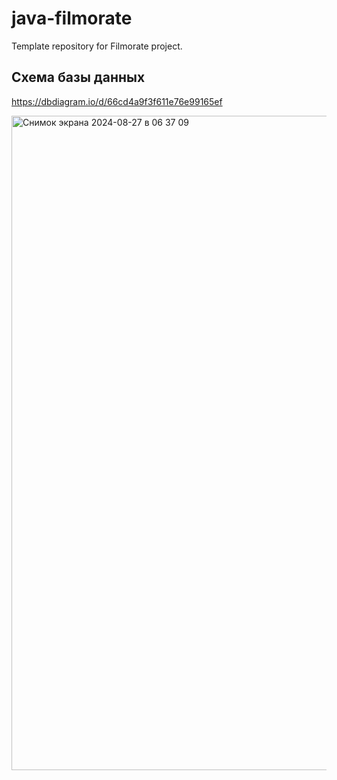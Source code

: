 # java-filmorate
Template repository for Filmorate project.
## Схема базы данных
https://dbdiagram.io/d/66cd4a9f3f611e76e99165ef

<img width="1047" alt="Снимок экрана 2024-08-27 в 06 37 09" src="https://github.com/user-attachments/assets/ecf27cc2-cf72-4a72-9d58-4266eb869ae3">
